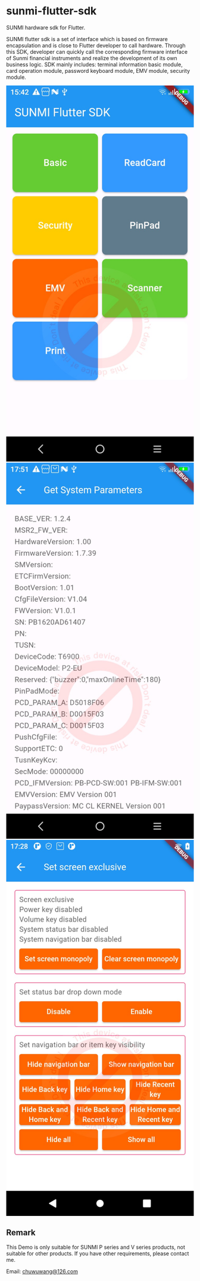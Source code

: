 # sunmi-flutter-sdk
SUNMI hardware sdk for Flutter. 

SUNMI flutter sdk is a set of interface which is based on firmware encapsulation and is close to Flutter developer to call hardware. Through this SDK, developer can quickly call the corresponding firmware interface of Sunmi financial instruments and realize the development of its own business logic. SDK mainly includes: terminal information basic module, card operation module, password keyboard module, EMV module, security module.

![](https://github.com/chuwuwang/sunmi-flutter-sdk/blob/main/screenshot/screenshot_1.jpg)![](https://github.com/chuwuwang/sunmi-flutter-sdk/blob/main/screenshot/screenshot_2.jpg)![](https://github.com/chuwuwang/sunmi-flutter-sdk/blob/main/screenshot/screenshot_3.jpg)

## Remark
This Demo is only suitable for SUNMI P series and V series products, not suitable for other products. If you have other requirements, please contact me.

Email: chuwuwang@126.com